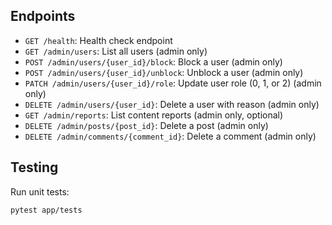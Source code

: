 ## Endpoints
- `GET /health`: Health check endpoint
- `GET /admin/users`: List all users (admin only)
- `POST /admin/users/{user_id}/block`: Block a user (admin only)
- `POST /admin/users/{user_id}/unblock`: Unblock a user (admin only)
- `PATCH /admin/users/{user_id}/role`: Update user role (0, 1, or 2) (admin only)
- `DELETE /admin/users/{user_id}`: Delete a user with reason (admin only)
- `GET /admin/reports`: List content reports (admin only, optional)
- `DELETE /admin/posts/{post_id}`: Delete a post (admin only)
- `DELETE /admin/comments/{comment_id}`: Delete a comment (admin only)

## Testing
Run unit tests:
```bash
pytest app/tests